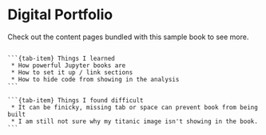 # Digital Portfolio

Check out the content pages bundled with this sample book to see more.

```{tableofcontents}
```

````{tab-set}
```{tab-item} Things I learned
 * How powerful Jupyter books are
 * How to set it up / link sections
 * How to hide code from showing in the analysis
```

```{tab-item} Things I found difficult
 * It can be finicky, missing tab or space can prevent book from being built
 * I am still not sure why my titanic image isn't showing in the book.
```
````
